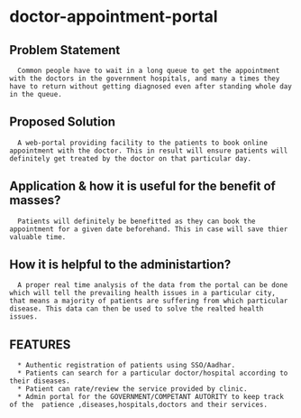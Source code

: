 # doctor-appointment-portal

## Problem Statement
      Common people have to wait in a long queue to get the appointment with the doctors in the government hospitals, and many a times they have to return without getting diagnosed even after standing whole day in the queue.
      
## Proposed Solution
      A web-portal providing facility to the patients to book online appointment with the doctor. This in result will ensure patients will definitely get treated by the doctor on that particular day.

## Application & how it is useful for the benefit of masses?
      Patients will definitely be benefitted as they can book the appointment for a given date beforehand. This in case will save thier valuable time.
      
## How it is helpful to the administartion?
      A proper real time analysis of the data from the portal can be done which will tell the prevailing health issues in a particular city, that means a majority of patients are suffering from which particular disease. This data can then be used to solve the realted health issues. 
      
## FEATURES
      * Authentic registration of patients using SSO/Aadhar.
      * Patients can search for a particular doctor/hospital according to their diseases.
      * Patient can rate/review the service provided by clinic.
      * Admin portal for the GOVERNMENT/COMPETANT AUTORITY to keep track of the  patience ,diseases,hospitals,doctors and their services.

   
